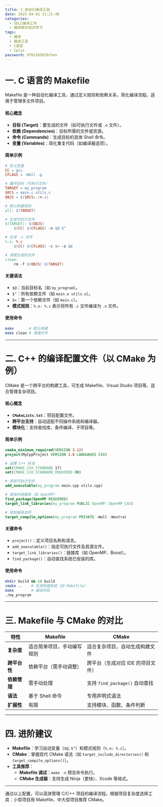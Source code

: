 ```yaml
---
title: 2.自动化编译工具
date: 2025-04-01 21:21:48
categories:
  - SDLC编译工作
  - 编译相关知识学习
tags:
  - 编译
  - 编译工具
  - C语言
  - Cplus
password: 9761565829chen
---
```

# **一. C 语言的 Makefile**
Makefile 是一种自动化编译工具，通过定义规则和依赖关系，简化编译流程。适用于管理多文件项目。

#### **核心概念**
- **目标 (Target)**：要生成的文件（如可执行文件或 `.o` 文件）。
- **依赖 (Dependencies)**：目标所需的文件或资源。
- **命令 (Commands)**：生成目标的具体 Shell 命令。
- **变量 (Variables)**：简化重复代码（如编译器选项）。

#### **简单示例**
```makefile
# 定义变量
CC = gcc
CFLAGS = -Wall -g

# 最终目标（可执行文件）
TARGET = my_program
SRCS = main.c utils.c
OBJS = $(SRCS:.c=.o)

# 默认构建规则
all: $(TARGET)

# 生成可执行文件
$(TARGET): $(OBJS)
	$(CC) $(CFLAGS) -o $@ $^

# 生成 .o 文件
%.o: %.c
	$(CC) $(CFLAGS) -c $< -o $@

# 清理生成的文件
clean:
	rm -f $(OBJS) $(TARGET)
```

#### **关键语法**
- `$@`：当前目标名（如 `my_program`）。
- `$^`：所有依赖文件（如 `main.o utils.o`）。
- `$<`：第一个依赖文件（如 `main.c`）。
- **模式规则**：`%.o: %.c` 表示将所有 `.c` 文件编译为 `.o` 文件。

#### **使用命令**
```bash
make       # 默认构建
make clean # 清理文件
```

---

# **二. C++ 的编译配置文件（以 CMake 为例）**
CMake 是一个跨平台的构建工具，可生成 Makefile、Visual Studio 项目等。适合管理复杂项目。

#### **核心概念**
- **`CMakeLists.txt`**：项目配置文件。
- **跨平台支持**：自动适配不同操作系统和编译器。
- **模块化**：支持查找库、条件编译、子项目等。

#### **简单示例**
```cmake
cmake_minimum_required(VERSION 3.12)
project(MyCppProject VERSION 1.0 LANGUAGES CXX)

# 设置 C++ 标准
set(CMAKE_CXX_STANDARD 17)
set(CMAKE_CXX_STANDARD_REQUIRED ON)

# 添加可执行文件
add_executable(my_program main.cpp utils.cpp)

# 查找并链接库（如 OpenMP）
find_package(OpenMP REQUIRED)
target_link_libraries(my_program PUBLIC OpenMP::OpenMP_CXX)

# 添加编译选项
target_compile_options(my_program PRIVATE -Wall -Wextra)
```

#### **关键命令**
- `project()`：定义项目名称和语言。
- `add_executable()`：指定可执行文件及其源文件。
- `target_link_libraries()`：链接库（如 OpenMP、Boost）。
- `find_package()`：自动查找系统已安装的库。

#### **使用命令**
```bash
mkdir build && cd build
cmake ..    # 生成构建系统（如 Makefile）
make        # 编译项目
./my_program
```

---

# **三. Makefile 与 CMake 的对比**
| 特性                | Makefile                          | CMake                             |
|---------------------|-----------------------------------|-----------------------------------|
| **复杂度**          | 适合简单项目，手动编写规则        | 适合复杂项目，自动生成构建文件    |
| **跨平台性**        | 依赖平台（需手动调整）            | 跨平台（生成对应 IDE 的项目文件） |
| **依赖管理**        | 需手动处理                        | 支持 `find_package()` 自动查找    |
| **语法**            | 基于 Shell 命令                   | 专用声明式语法                    |
| **扩展性**          | 有限                              | 支持模块、函数、条件判断          |

---

# **四. 进阶建议**
- **Makefile**：学习自动变量（`$@`, `$^`）和模式规则（`%.o: %.c`）。
- **CMake**：掌握现代 CMake 语法（如 `target_include_directories()` 和 `target_compile_options()`）。
- **工具推荐**：
  - **Makefile 调试**：`make -n` 预览命令执行。
  - **CMake 生成器**：支持生成 Ninja（更快）、Xcode 等格式。

---

通过以上配置，可以高效管理 C/C++ 项目的编译流程。根据项目复杂度选择工具：小型项目用 Makefile，中大型项目推荐 CMake。